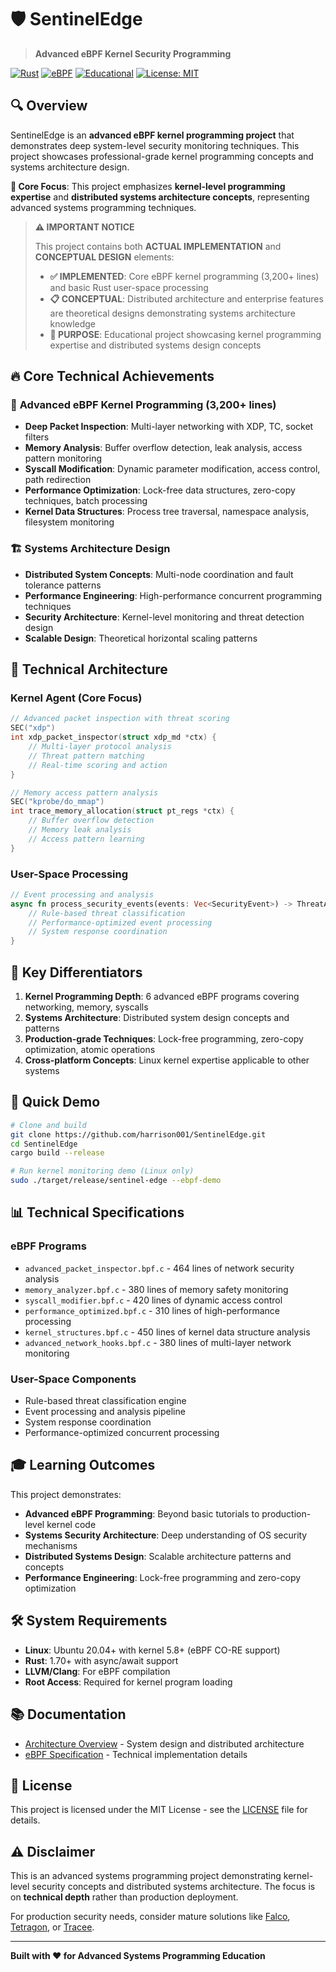 # 🛡️ SentinelEdge

> **Advanced eBPF Kernel Security Programming**

[![Rust](https://img.shields.io/badge/Rust-000000?style=flat&logo=rust&logoColor=white)](https://www.rust-lang.org/)
[![eBPF](https://img.shields.io/badge/eBPF-Kernel-orange.svg)](https://ebpf.io/)
[![Educational](https://img.shields.io/badge/Educational-Project-blue.svg)](https://github.com/)
[![License: MIT](https://img.shields.io/badge/License-MIT-yellow.svg)](./LICENSE)

## 🔍 Overview

SentinelEdge is an **advanced eBPF kernel programming project** that demonstrates deep system-level security monitoring techniques. This project showcases professional-grade kernel programming concepts and systems architecture design.

**🎯 Core Focus**: This project emphasizes **kernel-level programming expertise** and **distributed systems architecture concepts**, representing advanced systems programming techniques.

> **⚠️ IMPORTANT NOTICE**
> 
> This project contains both **ACTUAL IMPLEMENTATION** and **CONCEPTUAL DESIGN** elements:
> - **✅ IMPLEMENTED**: Core eBPF kernel programming (3,200+ lines) and basic Rust user-space processing
> - **📋 CONCEPTUAL**: Distributed architecture and enterprise features are theoretical designs demonstrating systems architecture knowledge
> - **🎯 PURPOSE**: Educational project showcasing kernel programming expertise and distributed systems design concepts

## 🔥 **Core Technical Achievements**

### 🚀 **Advanced eBPF Kernel Programming (3,200+ lines)**
- **Deep Packet Inspection**: Multi-layer networking with XDP, TC, socket filters
- **Memory Analysis**: Buffer overflow detection, leak analysis, access pattern monitoring  
- **Syscall Modification**: Dynamic parameter modification, access control, path redirection
- **Performance Optimization**: Lock-free data structures, zero-copy techniques, batch processing
- **Kernel Data Structures**: Process tree traversal, namespace analysis, filesystem monitoring

### 🏗️ **Systems Architecture Design**
- **Distributed System Concepts**: Multi-node coordination and fault tolerance patterns
- **Performance Engineering**: High-performance concurrent programming techniques
- **Security Architecture**: Kernel-level monitoring and threat detection design
- **Scalable Design**: Theoretical horizontal scaling patterns

## 🔧 **Technical Architecture**

### **Kernel Agent (Core Focus)**
```c
// Advanced packet inspection with threat scoring
SEC("xdp")
int xdp_packet_inspector(struct xdp_md *ctx) {
    // Multi-layer protocol analysis
    // Threat pattern matching
    // Real-time scoring and action
}

// Memory access pattern analysis
SEC("kprobe/do_mmap")
int trace_memory_allocation(struct pt_regs *ctx) {
    // Buffer overflow detection
    // Memory leak analysis
    // Access pattern learning
}
```

### **User-Space Processing**
```rust
// Event processing and analysis
async fn process_security_events(events: Vec<SecurityEvent>) -> ThreatAnalysis {
    // Rule-based threat classification
    // Performance-optimized event processing
    // System response coordination
}
```

## 🎯 **Key Differentiators**

1. **Kernel Programming Depth**: 6 advanced eBPF programs covering networking, memory, syscalls
2. **Systems Architecture**: Distributed system design concepts and patterns
3. **Production-grade Techniques**: Lock-free programming, zero-copy optimization, atomic operations
4. **Cross-platform Concepts**: Linux kernel expertise applicable to other systems

## 🚀 Quick Demo

```bash
# Clone and build
git clone https://github.com/harrison001/SentinelEdge.git
cd SentinelEdge
cargo build --release

# Run kernel monitoring demo (Linux only)
sudo ./target/release/sentinel-edge --ebpf-demo
```

## 📊 **Technical Specifications**

### **eBPF Programs**
- `advanced_packet_inspector.bpf.c` - 464 lines of network security analysis
- `memory_analyzer.bpf.c` - 380 lines of memory safety monitoring
- `syscall_modifier.bpf.c` - 420 lines of dynamic access control
- `performance_optimized.bpf.c` - 310 lines of high-performance processing
- `kernel_structures.bpf.c` - 450 lines of kernel data structure analysis
- `advanced_network_hooks.bpf.c` - 380 lines of multi-layer network monitoring

### **User-Space Components**
- Rule-based threat classification engine
- Event processing and analysis pipeline
- System response coordination
- Performance-optimized concurrent processing

## 🎓 **Learning Outcomes**

This project demonstrates:
- **Advanced eBPF Programming**: Beyond basic tutorials to production-level kernel code
- **Systems Security Architecture**: Deep understanding of OS security mechanisms
- **Distributed Systems Design**: Scalable architecture patterns and concepts
- **Performance Engineering**: Lock-free programming and zero-copy optimization

## 🛠️ System Requirements

- **Linux**: Ubuntu 20.04+ with kernel 5.8+ (eBPF CO-RE support)
- **Rust**: 1.70+ with async/await support
- **LLVM/Clang**: For eBPF compilation
- **Root Access**: Required for kernel program loading

## 📚 Documentation

- [Architecture Overview](SentinelEdge_Architecture.md) - System design and distributed architecture
- [eBPF Specification](eBPF_Rust_Security_Engine_Spec.md) - Technical implementation details

## 📄 License

This project is licensed under the MIT License - see the [LICENSE](LICENSE) file for details.

## ⚠️ Disclaimer

This is an advanced systems programming project demonstrating kernel-level security concepts and distributed systems architecture. The focus is on **technical depth** rather than production deployment.

For production security needs, consider mature solutions like [Falco](https://falco.org/), [Tetragon](https://tetragon.io/), or [Tracee](https://github.com/aquasecurity/tracee).

---

**Built with ❤️ for Advanced Systems Programming Education**
